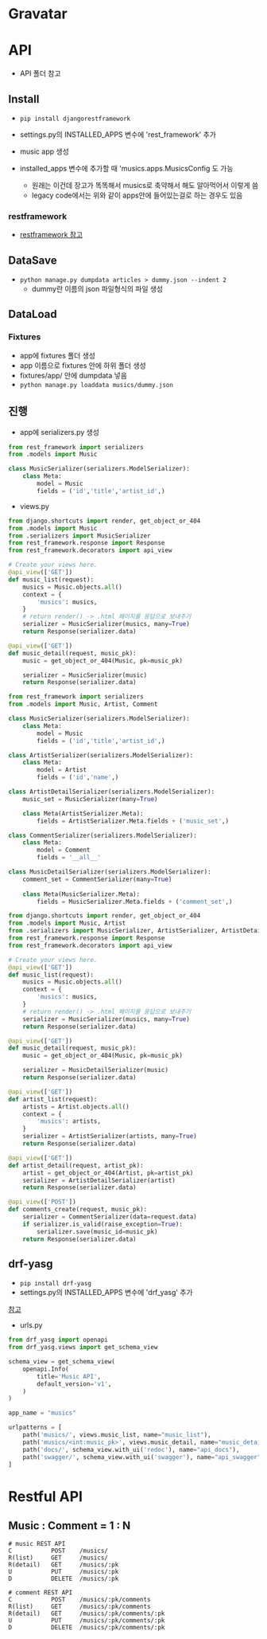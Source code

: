 # Gravatar



# API

* API 폴더 참고

## Install

* `pip install djangorestframework`

* settings.py의 INSTALLED_APPS 변수에 'rest_framework' 추가
* music app 생성
* installed_apps 변수에 추가할 때 'musics.apps.MusicsConfig 도 가능
  * 원래는 이건데 장고가 똑똑해서 musics로 축약해서 해도 알아먹어서 이렇게 씀
  * legacy code에서는 위와 같이 apps안에 들어있는걸로 하는 경우도 있음

### restframework

* [restframework 참고](https://www.django-rest-framework.org/)

## DataSave

* `python manage.py dumpdata articles > dummy.json --indent 2`
  * dummy란 이름의 json 파일형식의 파일 생성

## DataLoad

### Fixtures

* app에 fixtures 폴더 생성
* app 이름으로 fixtures 안에 하위 폴더 생성
* fixtures/app/ 안에 dumpdata 넣음
* `python manage.py loaddata musics/dummy.json`

## 진행

* app에 serializers.py 생성

```python
from rest_framework import serializers
from .models import Music

class MusicSerializer(serializers.ModelSerializer):
    class Meta:
        model = Music
        fields = ('id','title','artist_id',)
```

* views.py

```python
from django.shortcuts import render, get_object_or_404
from .models import Music
from .serializers import MusicSerializer
from rest_framework.response import Response
from rest_framework.decorators import api_view

# Create your views here.
@api_view(['GET'])
def music_list(request):
    musics = Music.objects.all()
    context = {
        'musics': musics,
    }
    # return render() -> .html 페이지를 응답으로 보내주기
    serializer = MusicSerializer(musics, many=True)
    return Response(serializer.data)

@api_view(['GET'])
def music_detail(request, music_pk):
    music = get_object_or_404(Music, pk=music_pk)

    serializer = MusicSerializer(music)
    return Response(serializer.data)
```

```python
from rest_framework import serializers
from .models import Music, Artist, Comment

class MusicSerializer(serializers.ModelSerializer):
    class Meta:
        model = Music
        fields = ('id','title','artist_id',)

class ArtistSerializer(serializers.ModelSerializer):
    class Meta:
        model = Artist
        fields = ('id','name',)

class ArtistDetailSerializer(serializers.ModelSerializer):
    music_set = MusicSerializer(many=True)

    class Meta(ArtistSerializer.Meta):
        fields = ArtistSerializer.Meta.fields + ('music_set',)

class CommentSerializer(serializers.ModelSerializer):
    class Meta:
        model = Comment
        fields = '__all__'

class MusicDetailSerializer(serializers.ModelSerializer):
    comment_set = CommentSerializer(many=True)
    
    class Meta(MusicSerializer.Meta):
        fields = MusicSerializer.Meta.fields + ('comment_set',)
```

```python
from django.shortcuts import render, get_object_or_404
from .models import Music, Artist
from .serializers import MusicSerializer, ArtistSerializer, ArtistDetailSerializer, CommentSerializer, MusicDetailSerializer
from rest_framework.response import Response
from rest_framework.decorators import api_view

# Create your views here.
@api_view(['GET'])
def music_list(request):
    musics = Music.objects.all()
    context = {
        'musics': musics,
    }
    # return render() -> .html 페이지를 응답으로 보내주기
    serializer = MusicSerializer(musics, many=True)
    return Response(serializer.data)

@api_view(['GET'])
def music_detail(request, music_pk):
    music = get_object_or_404(Music, pk=music_pk)

    serializer = MusicDetailSerializer(music)
    return Response(serializer.data)

@api_view(['GET'])
def artist_list(request):
    artists = Artist.objects.all()
    context = {
        'musics': artists,
    }
    serializer = ArtistSerializer(artists, many=True)
    return Response(serializer.data)

@api_view(['GET'])
def artist_detail(request, artist_pk):
    artist = get_object_or_404(Artist, pk=artist_pk)
    serializer = ArtistDetailSerializer(artist)
    return Response(serializer.data)

@api_view(['POST'])
def comments_create(request, music_pk):
    serializer = CommentSerializer(data=request.data)
    if serializer.is_valid(raise_exception=True):
        serializer.save(music_id=music_pk)
    return Response(serializer.data)
```



## drf-yasg

* `pip install drf-yasg`
* settings.py의 INSTALLED_APPS 변수에 'drf_yasg' 추가

[참고](https://github.com/axnsan12/drf-yasg)

* urls.py

```python
from drf_yasg import openapi
from drf_yasg.views import get_schema_view
```

```python
schema_view = get_schema_view(
    openapi.Info(
        title='Music API',
        default_version='v1',
    )
)

app_name = "musics"

urlpatterns = [
    path('musics/', views.music_list, name="music_list"),
    path('musics/<int:music_pk>', views.music_detail, name="music_detail"),
    path('docs/', schema_view.with_ui('redoc'), name="api_docs"),
    path('swagger/', schema_view.with_ui('swagger'), name="api_swagger"),
]
```



# Restful API

## Music : Comment = 1 : N

```
# music REST API
C			POST	/musics/
R(list)		GET		/musics/
R(detail)	GET		/musics/:pk
U			PUT		/musics/:pk
D			DELETE	/musics/:pk
```

```
# comment REST API
C			POST	/musics/:pk/comments
R(list)		GET		/musics/:pk/comments
R(detail)	GET		/musics/:pk/comments/:pk
U			PUT		/musics/:pk/comments/:pk
D			DELETE	/musics/:pk/comments/:pk
```

